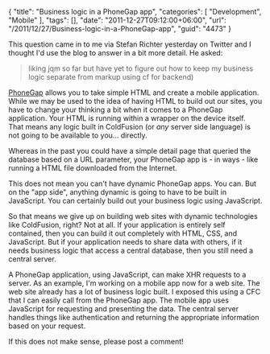 {
	"title": "Business logic in a PhoneGap app",
	"categories": [
		"Development",
		"Mobile"
	],
	"tags": [],
	"date": "2011-12-27T09:12:00+06:00",
	"url": "/2011/12/27/Business-logic-in-a-PhoneGap-app",
	"guid": "4473"
}

This question came in to me via Stefan Richter yesterday on Twitter and I thought I'd use the blog to answer in a bit more detail. He asked:

<blockquote>
liking jqm so far but have yet to figure out how to keep my business logic separate from markup using cf for backend)
</blockquote>

<a href="http://www.phonegap.com">PhoneGap</a> allows you to take simple HTML and create a mobile application. While we may be used to the idea of having HTML to build out our sites, you have to change your thinking a bit when it comes to a PhoneGap application. Your HTML is running within a wrapper on the device itself. That means any logic built in ColdFusion (or <i>any</i> server side language) is not going to be available to you... directly.

Whereas in the past you could have a simple detail page that queried the database based on a URL parameter, your PhoneGap app is - in ways - like running a HTML file downloaded from the Internet. 

This does not mean you can't have dynamic PhoneGap apps. You can. But on the "app side", anything dynamic is going to have to be built in JavaScript. You can certainly build out your business logic using JavaScript. 

So that means we give up on building web sites with dynamic technologies like ColdFusion, right? Not at all. If your application is entirely self contained, then you can build it out completely with HTML, CSS, and JavaScript. But if your application needs to share data with others, if it needs business logic that access a central database, then you still need a central server.

A PhoneGap application, using JavaScript, can make XHR requests to a server. As an example, I'm working on a mobile app now for a web site. The web site already has a lot of business logic built. I exposed this using a CFC that I can easily call from the PhoneGap app. The mobile app uses JavaScript for requesting and presenting the data. The central server handles things like authentication and returning the appropriate information based on your request.

If this does not make sense, please post a comment!
